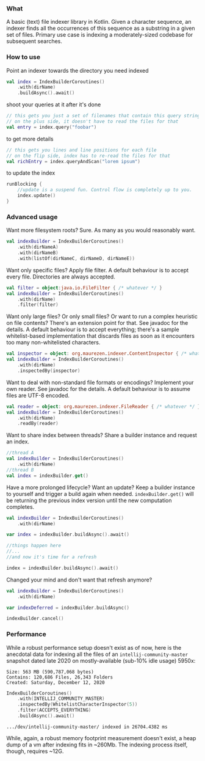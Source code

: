 ### What
A basic (text) file indexer library in Kotlin. Given a character sequence, an indexer finds all the occurrences of this sequence as a substring in a given set of files. Primary use case is indexing a moderately-sized codebase for subsequent searches.
 
### How to use

Point an indexer towards the directory you need indexed 
```kotlin
val index = IndexBuilderCoroutines()
    .with(dirName)
    .buildAsync().await()
```

shoot your queries at it after it's done

```kotlin
// this gets you just a set of filenames that contain this query string
// on the plus side, it doesn't have to read the files for that
val entry = index.query("foobar")
```

to get more details
```kotlin
// this gets you lines and line positions for each file
// on the flip side, index has to re-read the files for that
val richEntry = index.queryAndScan("lorem ipsum")
```

to update the index
```kotlin
runBlocking {
    //update is a suspend fun. Control flow is completely up to you.
    index.update()
}
```

### Advanced usage

Want more filesystem roots? Sure. As many as you would reasonably want. 
```kotlin
val indexBuilder = IndexBuilderCoroutines()
    .with(dirNameA)
    .with(dirNameB)
    .with(listOf(dirNameC, dirNameD, dirNameE))
```

Want only specific files? Apply file filter.
A default behaviour is to accept every file.
Directories are always accepted.
```kotlin
val filter = object:java.io.FileFilter { /* whatever */ }
val indexBuilder = IndexBuilderCoroutines()
    .with(dirName)
    .filter(filter)
```

Want only large files? Or only small files? Or want to run a complex heuristic on file contents? There's an extension point for that. See javadoc for the details.
A default behaviour is to accept everything; there's a sample whitelist-based implementation that discards files as soon as it encounters too many non-whitelisted characters. 
```kotlin
val inspector = object: org.maurezen.indexer.ContentInspector { /* whatever */ }
val indexBuilder = IndexBuilderCoroutines()
    .with(dirName)
    .inspectedBy(inspector)
```

Want to deal with non-standard file formats or encodings? Implement your own reader. See javadoc for the details.
A default behaviour is to assume files are UTF-8 encoded.
```kotlin
val reader = object: org.maurezen.indexer.FileReader { /* whatever */ }
val indexBuilder = IndexBuilderCoroutines()
    .with(dirName)
    .readBy(reader)
```

Want to share index between threads? Share a builder instance and request an index.
```kotlin
//thread A
val indexBuilder = IndexBuilderCoroutines()
    .with(dirName)
//thread B
val index = indexBuilder.get()
```

Have a more prolonged lifecycle? Want an update? Keep a builder instance to yourself and trigger a build again when needed.
`indexBuilder.get()` will be returning the previous index version until the new computation completes.
```kotlin
val indexBuilder = IndexBuilderCoroutines()
    .with(dirName) 

var index = indexBuilder.buildAsync().await()

//things happen here
//...
//and now it's time for a refresh

index = indexBuilder.buildAsync().await()
```

Changed your mind and don't want that refresh anymore? 
```kotlin
val indexBuilder = IndexBuilderCoroutines()
    .with(dirName) 

var indexDeferred = indexBuilder.buildAsync()

indexBuilder.cancel()
```

### Performance

While a robust performance setup doesn't exist as of now, here is the anecdotal data for indexing all the files of an `intellij-community-master` snapshot dated late 2020 on mostly-available (sub-10% idle usage) 5950x:
```
Size: 563 MB (590,787,068 bytes)
Contains: 120,686 Files, 26,343 Folders
Created: Saturday, December 12, 2020
```
```kotlin
IndexBuilderCoroutines()
    .with(INTELLIJ_COMMUNITY_MASTER)
    .inspectedBy(WhitelistCharacterInspector(5))
    .filter(ACCEPTS_EVERYTHING)
    .buildAsync().await()
```
```
.../dev/intellij-community-master/ indexed in 26704.4382 ms
```

While, again, a robust memory footprint measurement doesn't exist, a heap dump of a vm after indexing fits in ~260Mb. The indexing process itself, though, requires ~12G.

